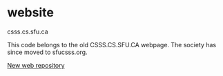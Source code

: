 website
=======

csss.cs.sfu.ca

This code belongs to the old CSSS.CS.SFU.CA webpage. The society has since moved to sfucsss.org. 

[New web repository](https://github.com/CSSS/csss-site)
